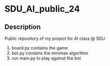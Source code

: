 # SDU_AI_public_24
## Description
Public repository of my project for AI class @ SDU

1. board.py contains the game
2. bot.py contains the minimax algorithm
3. run main.py to play against the bot



